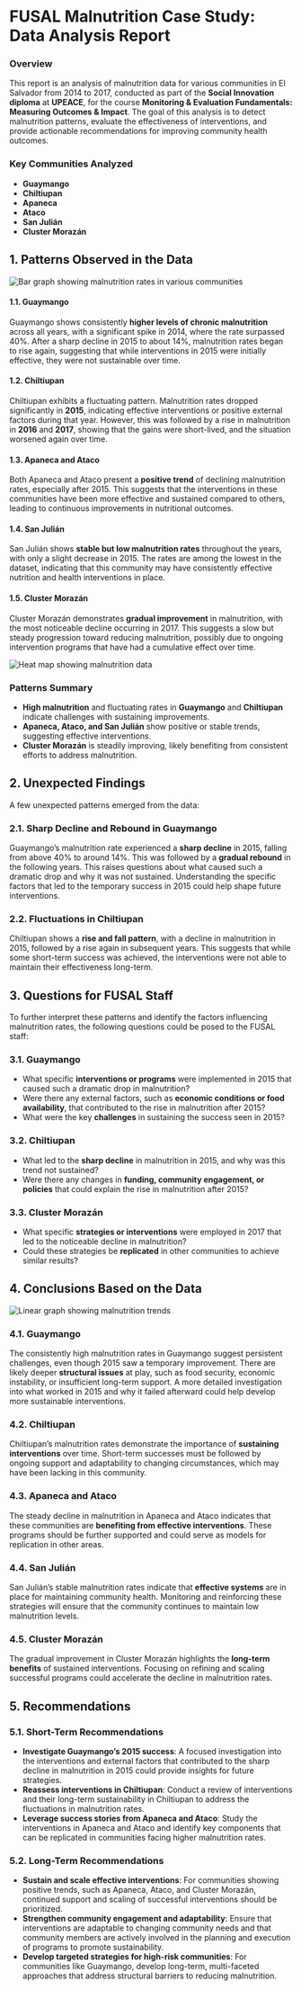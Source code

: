 # FUSAL Malnutrition Case Study: Data Analysis Report

### Overview

This report is an analysis of malnutrition data for various communities in El Salvador from 2014 to 2017, conducted as part of the **Social Innovation diploma** at **UPEACE**, for the course **Monitoring & Evaluation Fundamentals: Measuring Outcomes & Impact**. The goal of this analysis is to detect malnutrition patterns, evaluate the effectiveness of interventions, and provide actionable recommendations for improving community health outcomes.

### Key Communities Analyzed

-   **Guaymango**
-   **Chiltiupan**
-   **Apaneca**
-   **Ataco**
-   **San Julián**
-   **Cluster Morazán**

## 1. Patterns Observed in the Data

![Bar graph showing malnutrition rates in various communities](ib-frida/FUSAL-Case-Study-Analysis/graph-bar.png)

#### 1.1. **Guaymango**

Guaymango shows consistently **higher levels of chronic malnutrition** across all years, with a significant spike in 2014, where the rate surpassed 40%. After a sharp decline in 2015 to about 14%, malnutrition rates began to rise again, suggesting that while interventions in 2015 were initially effective, they were not sustainable over time.

#### 1.2. **Chiltiupan**

Chiltiupan exhibits a fluctuating pattern. Malnutrition rates dropped significantly in **2015**, indicating effective interventions or positive external factors during that year. However, this was followed by a rise in malnutrition in **2016** and **2017**, showing that the gains were short-lived, and the situation worsened again over time.

#### 1.3. **Apaneca and Ataco**

Both Apaneca and Ataco present a **positive trend** of declining malnutrition rates, especially after 2015. This suggests that the interventions in these communities have been more effective and sustained compared to others, leading to continuous improvements in nutritional outcomes.

#### 1.4. **San Julián**

San Julián shows **stable but low malnutrition rates** throughout the years, with only a slight decrease in 2015. The rates are among the lowest in the dataset, indicating that this community may have consistently effective nutrition and health interventions in place.

#### 1.5. **Cluster Morazán**

Cluster Morazán demonstrates **gradual improvement** in malnutrition, with the most noticeable decline occurring in 2017. This suggests a slow but steady progression toward reducing malnutrition, possibly due to ongoing intervention programs that have had a cumulative effect over time.

![Heat map showing malnutrition data](ib-frida/FUSAL-Case-Study-Analysis/heatmap.png)

### Patterns Summary

-   **High malnutrition** and fluctuating rates in **Guaymango** and **Chiltiupan** indicate challenges with sustaining improvements.
-   **Apaneca, Ataco, and San Julián** show positive or stable trends, suggesting effective interventions.
-   **Cluster Morazán** is steadily improving, likely benefiting from consistent efforts to address malnutrition.

## 2. Unexpected Findings

A few unexpected patterns emerged from the data:

### 2.1. **Sharp Decline and Rebound in Guaymango**

Guaymango’s malnutrition rate experienced a **sharp decline** in 2015, falling from above 40% to around 14%. This was followed by a **gradual rebound** in the following years. This raises questions about what caused such a dramatic drop and why it was not sustained. Understanding the specific factors that led to the temporary success in 2015 could help shape future interventions.

### 2.2. **Fluctuations in Chiltiupan**

Chiltiupan shows a **rise and fall pattern**, with a decline in malnutrition in 2015, followed by a rise again in subsequent years. This suggests that while some short-term success was achieved, the interventions were not able to maintain their effectiveness long-term.

## 3. Questions for FUSAL Staff

To further interpret these patterns and identify the factors influencing malnutrition rates, the following questions could be posed to the FUSAL staff:

### 3.1. **Guaymango**

-   What specific **interventions or programs** were implemented in 2015 that caused such a dramatic drop in malnutrition?
-   Were there any external factors, such as **economic conditions or food availability**, that contributed to the rise in malnutrition after 2015?
-   What were the key **challenges** in sustaining the success seen in 2015?

### 3.2. **Chiltiupan**

-   What led to the **sharp decline** in malnutrition in 2015, and why was this trend not sustained?
-   Were there any changes in **funding, community engagement, or policies** that could explain the rise in malnutrition after 2015?

### 3.3. **Cluster Morazán**

-   What specific **strategies or interventions** were employed in 2017 that led to the noticeable decline in malnutrition?
-   Could these strategies be **replicated** in other communities to achieve similar results?

## 4. Conclusions Based on the Data

![Linear graph showing malnutrition trends](ib-frida/FUSAL-Case-Study-Analysis/linear-graph.png)

### 4.1. **Guaymango**

The consistently high malnutrition rates in Guaymango suggest persistent challenges, even though 2015 saw a temporary improvement. There are likely deeper **structural issues** at play, such as food security, economic instability, or insufficient long-term support. A more detailed investigation into what worked in 2015 and why it failed afterward could help develop more sustainable interventions.

### 4.2. **Chiltiupan**

Chiltiupan’s malnutrition rates demonstrate the importance of **sustaining interventions** over time. Short-term successes must be followed by ongoing support and adaptability to changing circumstances, which may have been lacking in this community.

### 4.3. **Apaneca and Ataco**

The steady decline in malnutrition in Apaneca and Ataco indicates that these communities are **benefiting from effective interventions**. These programs should be further supported and could serve as models for replication in other areas.

### 4.4. **San Julián**

San Julián’s stable malnutrition rates indicate that **effective systems** are in place for maintaining community health. Monitoring and reinforcing these strategies will ensure that the community continues to maintain low malnutrition levels.

### 4.5. **Cluster Morazán**

The gradual improvement in Cluster Morazán highlights the **long-term benefits** of sustained interventions. Focusing on refining and scaling successful programs could accelerate the decline in malnutrition rates.

## 5. Recommendations

### 5.1. **Short-Term Recommendations**

-   **Investigate Guaymango’s 2015 success**: A focused investigation into the interventions and external factors that contributed to the sharp decline in malnutrition in 2015 could provide insights for future strategies.
-   **Reassess interventions in Chiltiupan**: Conduct a review of interventions and their long-term sustainability in Chiltiupan to address the fluctuations in malnutrition rates.
-   **Leverage success stories from Apaneca and Ataco**: Study the interventions in Apaneca and Ataco and identify key components that can be replicated in communities facing higher malnutrition rates.

### 5.2. **Long-Term Recommendations**

-   **Sustain and scale effective interventions**: For communities showing positive trends, such as Apaneca, Ataco, and Cluster Morazán, continued support and scaling of successful interventions should be prioritized.
-   **Strengthen community engagement and adaptability**: Ensure that interventions are adaptable to changing community needs and that community members are actively involved in the planning and execution of programs to promote sustainability.
-   **Develop targeted strategies for high-risk communities**: For communities like Guaymango, develop long-term, multi-faceted approaches that address structural barriers to reducing malnutrition.